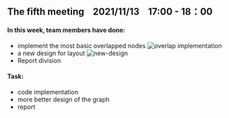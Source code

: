 ## The fifth meeting &nbsp;&nbsp;  2021/11/13   &nbsp;&nbsp; 17:00 - 18：00


#### In this week, team members have done:
* implement the most basic overlapped nodes
![overlap implementation](https://github.com/KeLiuKen/GRPTeam202103/blob/main/Meeting%20record/images/overlap.png)
* a new design for layout
![new-design](https://github.com/KeLiuKen/GRPTeam202103/blob/main/Meeting%20record/images/new_design.png)
* Report division


#### Task:
*  code implementation
*  more better design of the graph
*  report
